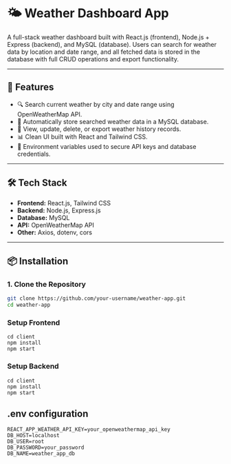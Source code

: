 # 🌤️ Weather Dashboard App

A full-stack weather dashboard built with React.js (frontend), Node.js + Express (backend), and MySQL (database). Users can search for weather data by location and date range, and all fetched data is stored in the database with full CRUD operations and export functionality.

---

## 🚀 Features

- 🔍 Search current weather by city and date range using OpenWeatherMap API.
- 💾 Automatically store searched weather data in a MySQL database.
- 🧾 View, update, delete, or export weather history records.
- 📊 Clean UI built with React and Tailwind CSS.
- 🔐 Environment variables used to secure API keys and database credentials.

---

## 🛠️ Tech Stack

- **Frontend:** React.js, Tailwind CSS
- **Backend:** Node.js, Express.js
- **Database:** MySQL
- **API:** OpenWeatherMap API
- **Other:** Axios, dotenv, cors

---

## 📦 Installation

### 1. Clone the Repository
```bash
git clone https://github.com/your-username/weather-app.git
cd weather-app
```

### Setup Frontend
```
cd client
npm install
npm start
```

### Setup Backend
```
cd client
npm install
npm start
```

## .env configuration
```
REACT_APP_WEATHER_API_KEY=your_openweathermap_api_key
DB_HOST=localhost
DB_USER=root
DB_PASSWORD=your_password
DB_NAME=weather_app_db
```
